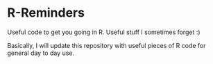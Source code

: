 # R-Reminders
Useful code to get you going in R. Useful stuff I sometimes forget :)

Basically, I will update this repository with useful pieces of R code for general day to day use.
